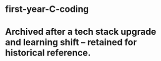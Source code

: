 # first-year-C-coding
# Archived after a tech stack upgrade and learning shift – retained for historical reference.
